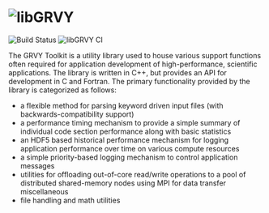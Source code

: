![libGRVY](https://raw.githubusercontent.com/hpcsi/grvy/master/doxygen/images/grvy-small.png) 
===================

![Build Status](https://github.com/hpcsi/grvy/workflows/libGRVY%20CI/badge.svg?branch=main)
![libGRVY CI](https://github.com/hpcsi/grvy/workflows/libGRVY%20CI/badge.svg?branch=main)

The GRVY Toolkit is a utility library used to house various support
functions often required for application development of
high-performance, scientific applications. The library is written in
C++, but provides an API for development in C and Fortran. The primary
functionality provided by the library is categorized as follows:

* a flexible method for parsing keyword driven input files (with
  backwards-compatibility support)
* a performance timing mechanism to provide a simple summary of
  individual code section performance along with basic statistics
* an HDF5 based historical performance mechanism for logging
  application performance over time on various compute resources
* a simple priority-based logging mechanism to control application
  messages
* utilities for offloading out-of-core read/write operations to a pool
  of distributed shared-memory nodes using MPI for data transfer
  miscellaneous 
* file handling and math utilities
